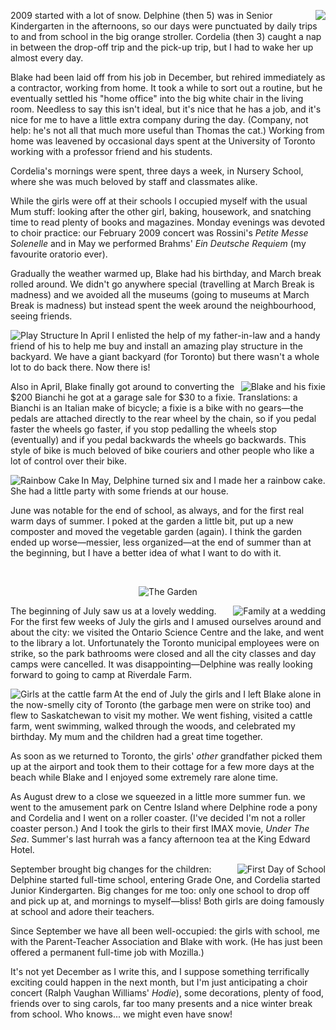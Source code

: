 <!--
.. title: 2009 
.. date: 2009-11-27 21:49:52
.. author: Amy Brown
-->

<a href="http://www.latte.ca/pics/2009/0131/05-w-pyramids.jpg"><img src="http://www.latte.ca/pics/2009/0131/05-t-pyramids.jpg" align="right" /></a>
2009 started with a lot of snow. Delphine (then 5) was in Senior Kindergarten
in the afternoons, so our days were punctuated by daily trips to
and from school in the big orange stroller. Cordelia (then 3) caught a
nap in between the drop-off trip and the pick-up trip, but I had
to wake her up almost every day.

Blake had been laid off from his job in December, but rehired
immediately as a contractor, working from home. It took a while
to sort out a routine, but he eventually settled his "home office" into
the big white chair in the living room. Needless to say this isn't
ideal, but it's nice that he has a job, and it's nice for me to have a
little extra company during the day. (Company, not help: he's not
all that much more useful than Thomas the cat.) Working from home 
was leavened by occasional days spent at the University of Toronto
working with a professor friend and his students.

Cordelia's mornings were spent, three days a week, in Nursery School,
where she was much beloved by staff and classmates alike. 

While the girls were off at their schools I occupied myself with the
usual Mum stuff: looking after the other girl, baking, housework,
and snatching time to read plenty of books and magazines. Monday evenings
was devoted to choir practice: our February 2009 concert was
Rossini's *Petite Messe Solenelle* and in May we performed Brahms'
*Ein Deutsche Requiem* (my favourite oratorio ever).

Gradually the weather warmed up, Blake had his birthday, and March
break rolled around. We didn't go anywhere special (travelling at
March Break is madness) and we avoided all the museums (going to
museums at March Break is madness) but instead spent the week
around the neighbourhood, seeing friends.

<a href="http://www.latte.ca/pics/2009/0410/01-w-castle.jpg"><img src="http://www.latte.ca/pics/2009/0410/01-t-castle.jpg" align=left alt="Play Structure"></a>
In April I enlisted the help of my father-in-law and a handy friend
of his to help me buy and install an amazing play structure in
the backyard. We have a giant backyard (for Toronto) but there wasn't
a whole lot to do back there. Now there is!

<img src="http://weblog.latte.ca/images/blake/bike/fixie/Carry_s.jpg"
align=right alt="Blake and his fixie">
Also in April, Blake finally got around to converting the $200 Bianchi
he got at a garage sale for $30 to a fixie. Translations: a Bianchi is
an Italian make of bicycle; a fixie is a bike with no gears&mdash;the
pedals are attached directly to the rear wheel by the chain, so if
you pedal faster the wheels go faster, if you stop pedalling the wheels
stop (eventually) and if you pedal backwards the wheels go backwards.
This style of bike is much beloved of bike couriers and other people who
like a lot of control over their bike.

<a href="http://www.latte.ca/pics/2009/0531/06-w-cake.jpg"><img src="http://www.latte.ca/pics/2009/0531/06-t-cake.jpg" align=left
alt="Rainbow Cake"></a>
In May, Delphine turned six and I made her a rainbow cake. She had a 
little party with some friends at our house.

June was notable for the end of school, as always, and for the first 
real warm days of summer. I poked at the garden a little bit, put up
a new composter and moved the vegetable garden (again). I think the
garden ended up worse&mdash;messier, less organized&mdash;at the end 
of summer than at the beginning,
but I have a better idea of what I want to do with it.

<br clear="both" />

<p align="center">
<img src="http://weblog.latte.ca/images/amy/backyard.jpg" 
alt="The Garden">
</p>

<a href="http://www.latte.ca/pics/2009/0731/06-w-family.jpg"><img src="http://www.latte.ca/pics/2009/0731/06-t-family.jpg" align=right
alt="Family at a wedding"></a>
The beginning of July saw us at a lovely wedding. For the first few weeks
of July the girls and I amused ourselves around and about the city:
we visited the Ontario Science Centre and the lake, and went to the
library a lot. Unfortunately the Toronto municipal employees were on
strike, so the park bathrooms were closed and all the city classes
and day camps were cancelled. It was disappointing&mdash;Delphine
was really looking forward to going to camp at Riverdale Farm.

<a href="http://www.latte.ca/pics/2009/0831/14-w-cattleGirls.jpg"><img src="http://www.latte.ca/pics/2009/0831/14-t-cattleGirls.jpg" align=left
alt="Girls at the cattle farm"></a>
At the end of July the girls and I left Blake alone in the now-smelly
city of Toronto (the garbage men were on strike too) and flew to
Saskatchewan to visit my mother. We went fishing, visited a cattle
farm, went swimming, walked through the woods, and celebrated my
birthday. My mum and the children had a great time together.

As soon as we returned to Toronto, the girls' *other* grandfather
picked them up at the airport and took them to their cottage for a
few more days at the beach while Blake and I enjoyed some
extremely rare alone time.

As August drew to a close we squeezed in a little more summer fun. 
we went to the amusement park on Centre Island where Delphine rode
a pony and Cordelia and I went on a roller coaster. (I've decided
I'm not a roller coaster person.) And I took the girls to their first
IMAX movie, *Under The Sea*. Summer's last hurrah was a fancy afternoon
tea at the King Edward Hotel.

<a href="http://www.latte.ca/pics/2009/0910/05-w-firstDay.jpg"><img src="http://www.latte.ca/pics/2009/0910/05-t-firstDay.jpg" align=right
alt="First Day of School"></a>
September brought big changes for the children: Delphine started
full-time school, entering Grade One, and Cordelia started Junior
Kindergarten. Big changes for me too: only one school to drop off
and pick up at, and mornings to myself&mdash;bliss! Both girls are
doing famously at school and adore their teachers.

Since September we have all been well-occupied: the girls with school,
me with the Parent-Teacher Association and Blake with work. (He
has just been offered a permanent full-time job with Mozilla.)

It's not yet December as I write this, and I suppose something terrifically
exciting could happen in the next month, but I'm just anticipating
a choir concert (Ralph Vaughan Williams' *Hodie*), some decorations,
plenty of food, friends over to sing carols, far too many presents
and a nice winter break from school. Who knows... we might even have
snow!

